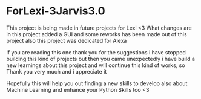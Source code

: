 # ForLexi-3Jarvis3.0
This project is being made in future projects for Lexi &lt;3
What changes are in this project added a GUI and some reworks has been made out of this project
also this project was dedicated for Alexa


If you are reading this one thank you for the suggestions i have stopped building this kind of projects but then you came unexpectedly i have build a new learnings about this project and will continue this kind of works, so Thank you very much and i appreciate it

Hopefully this will help you out finding a new skills to develop also about Machine Learning and enhance your Python Skills too <3
